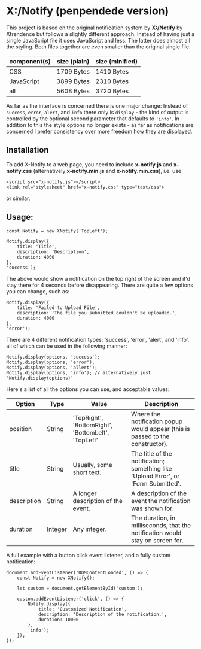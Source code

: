 # X:/Notify (penpendede version)

This project is based on the original notification system by  **X:/Notify** by Xtrendence but follows a slightly
different approach. Instead of having just a single JavaScript file it uses JavaScript and less. The latter does
almost all the styling. Both files together are even smaller than the original single file.

| component(s) | size (plain) | size (minified) |
| ------------ | ------------ | --------------- |
| CSS          | 1709 Bytes   | 1410 Bytes      |
| JavaScript   | 3899 Bytes   | 2310 Bytes      |
| all          | 5608 Bytes   | 3720 Bytes      |

As far as the interface is concerned there is one major change: Instead of `success`,  `error`, `alert`, and `info`
there only is `display` - the kind of output is controlled by the optional second parameter that defaults to `'info'`.
In addition to this the style options no longer exists - as far as notifications are concerned I prefer consistency
over more freedom how they are displayed.
## Installation

To add X-Notify to a web page, you need to include **x-notify.js** and **x-notify.css** (alternatively
**x-notify.min.js** and **x-notify.min.css**), i.e. use

```
<script src="x-notify.js"></script>
<link rel="stylesheet" href="x-notify.css" type="text/css">
```

or similar.

## Usage:

```
const Notify = new XNotify('TopLeft');
```

```
Notify.display({
	title: 'Title',
	description: 'Description',
	duration: 4000
},
'success');
```

The above would show a notification on the top right of the screen and it'd stay there for 4 seconds before disappearing. There are quite a few options you can change, such as:

```
Notify.display({
	title: 'Failed to Upload File',
	description: 'The file you submitted couldn't be uploaded.',
	duration: 4000
},
'error');
```

There are 4 different notification types: 'success', 'error', 'alert', and 'info', all of which can be used in the following manner:

```
Notify.display(options, 'success');
Notify.display(options, 'error');
Notify.display(options, 'allert');
Notify.display(options, 'info'); // alternatively just 'Notify.display(options)'
```

Here's a list of all the options you can use, and acceptable values:

| Option       | Type    | Value                                              | Description                                                                          |
| ------------ | ------- | -------------------------------------------------- | ------------------------------------------------------------------------------------ |
| position     | String  | 'TopRight', 'BottomRight', 'BottomLeft', 'TopLeft' | Where the notification popup would appear (this is passed to the constructor).       |
| title        | String  | Usually, some short text.                          | The title of the notification; something like 'Upload Error', or 'Form Submitted'.   |
| description  | String  | A longer description of the event.                 | A description of the event the notification was shown for.                           |
| duration     | Integer | Any integer.                                       | The duration, in milliseconds, that the notification would stay on screen for.       |

A full example with a button click event listener, and a fully custom notification:

```
document.addEventListener('DOMContentLoaded', () => {
	const Notify = new XNotify();

	let custom = document.getElementById('custom');

	custom.addEventListener('click', () => {
		Notify.display({
			title: 'Customized Notification',
			description: 'Description of the notification.',
			duration: 10000
		},
		'info');
	});
});
```
